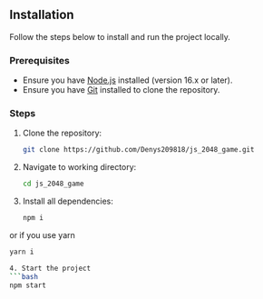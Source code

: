 ## Installation

Follow the steps below to install and run the project locally.

### Prerequisites

- Ensure you have [Node.js](https://nodejs.org/) installed (version 16.x or later).
- Ensure you have [Git](https://git-scm.com/) installed to clone the repository.

### Steps

1. Clone the repository:

   ```bash
   git clone https://github.com/Denys209818/js_2048_game.git

2. Navigate to working directory:

   ```bash
   cd js_2048_game

3. Install all dependencies:

   ```bash
   npm i

or if you use yarn

   ```bash
   yarn i

4. Start the project
   ```bash
   npm start
